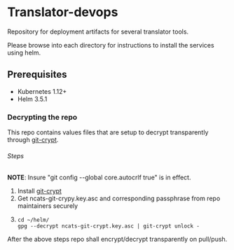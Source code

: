 # Translator-devops
Repository for deployment artifacts for several translator tools.

Please browse into each directory for instructions to install the
services using helm.


## Prerequisites
- Kubernetes 1.12+
- Helm 3.5.1


### Decrypting the repo 

This repo contains values files that are setup to decrypt transparently through 
[git-crypt](https://github.com/AGWA/git-crypt).

###### Steps 
**NOTE**: Insure "git config --global core.autocrlf true" is in effect. 
1. Install [git-crypt](https://github.com/AGWA/git-crypt)
2. Get ncats-git-crypy.key.asc and corresponding passphrase from repo maintainers securely 
3. ```shell
   cd ~/helm/
   gpg --decrypt ncats-git-crypt.key.asc | git-crypt unlock -
   ```
After the above steps repo shall encrypt/decrypt transparently on pull/push.

